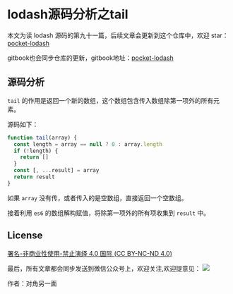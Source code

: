 # lodash源码分析之tail

本文为读 lodash 源码的第九十一篇，后续文章会更新到这个仓库中，欢迎 star：[pocket-lodash](https://github.com/yeyuqiudeng/pocket-lodash)

gitbook也会同步仓库的更新，gitbook地址：[pocket-lodash](https://www.gitbook.com/book/yeyuqiudeng/pocket-lodash/details)

## 源码分析

`tail` 的作用是返回一个新的数组，这个数组包含传入数组除第一项外的所有元素。

源码如下：

```javascript
function tail(array) {
  const length = array == null ? 0 : array.length
  if (!length) {
    return []
  }
  const [, ...result] = array
  return result
}
```

如果 `array` 没有传，或者传入的是空数组，直接返回一个空数组。

接着利用 `es6` 的数组解构赋值，将除第一项外的所有项收集到 `result` 中。

## License

[署名-非商业性使用-禁止演绎 4.0 国际 (CC BY-NC-ND 4.0)](http://creativecommons.org/licenses/by-nc-nd/4.0/)

最后，所有文章都会同步发送到微信公众号上，欢迎关注,欢迎提意见：  ![](https://raw.githubusercontent.com/yeyuqiudeng/resource/master/images/qrcode_front-end-article.jpg) 

作者：对角另一面 